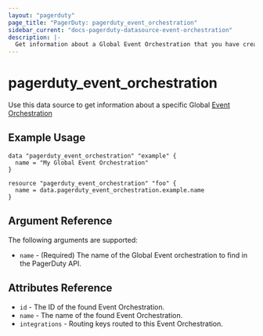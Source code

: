 ```yaml
---
layout: "pagerduty"
page_title: "PagerDuty: pagerduty_event_orchestration"
sidebar_current: "docs-pagerduty-datasource-event-orchestration"
description: |-
  Get information about a Global Event Orchestration that you have created.
---
```


# pagerduty\_event_orchestration

Use this data source to get information about a specific Global [Event Orchestration][1]

## Example Usage

```hcl
data "pagerduty_event_orchestration" "example" {
  name = "My Global Event Orchestration"
}

resource "pagerduty_event_orchestration" "foo" {
  name = data.pagerduty_event_orchestration.example.name
}
```

## Argument Reference

The following arguments are supported:

* `name` - (Required) The name of the Global Event orchestration to find in the PagerDuty API.

## Attributes Reference

* `id` - The ID of the found Event Orchestration.
* `name` - The name of the found Event Orchestration.
* `integrations` - Routing keys routed to this Event Orchestration.


[1]: https://developer.pagerduty.com/api-reference/7ba0fe7bdb26a-list-event-orchestrations
